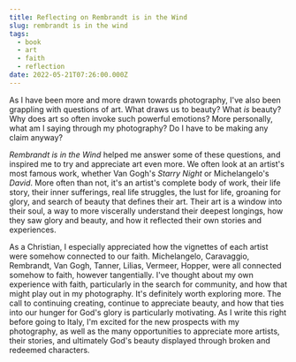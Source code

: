 ```yaml
---
title: Reflecting on Rembrandt is in the Wind
slug: rembrandt is in the wind
tags:
  - book
  - art
  - faith
  - reflection
date: 2022-05-21T07:26:00.000Z
---
```

As I have been more and more drawn towards photography, I've also been grappling with questions of art. What draws us to beauty? What *is* beauty? Why does art so often invoke such powerful emotions? More personally, what am I saying through my photography? Do I have to be making any claim anyway?

*Rembrandt is in the Wind* helped me answer some of these questions, and inspired me to try and appreciate art even more. We often look at an artist's most famous work, whether Van Gogh's *Starry Night* or Michelangelo's *David*. More often than not, it's an artist's complete body of work, their life story, their inner sufferings, real life struggles, the lust for life, groaning for glory, and search of beauty that defines their art. Their art is a window into their soul, a way to more viscerally understand their deepest longings, how they saw glory and beauty, and how it reflected their own stories and experiences.

As a Christian, I especially appreciated how the vignettes of each artist were somehow connected to our faith. Michelangelo, Caravaggio, Rembrandt, Van Gogh, Tanner, Lilias, Vermeer, Hopper, were all connected somehow to faith, however tangentially. I've thought about my own experience with faith, particularly in the search for community, and how that might play out in my photography. It's definitely worth exploring more. The call to continuing creating, continue to appreciate beauty, and how that ties into our hunger for God's glory is particularly motivating. As I write this right before going to Italy, I'm excited for the new prospects with my photography, as well as the many opportunities to appreciate more artists, their stories, and ultimately God's beauty displayed through broken and redeemed characters.